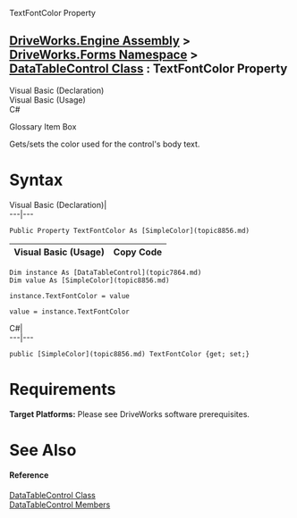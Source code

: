 TextFontColor Property   
  
[DriveWorks.Engine Assembly](topic2156.md) > [DriveWorks.Forms Namespace](topic7266.md) > [DataTableControl Class](topic7864.md) : TextFontColor Property  
---  
  
Visual Basic (Declaration)    
Visual Basic (Usage)    
C# 

Glossary Item Box

Gets/sets the color used for the control's body text. 

# Syntax

Visual Basic (Declaration)|   
---|---  
      
    
    Public Property TextFontColor As [SimpleColor](topic8856.md)  
  
Visual Basic (Usage)| Copy Code  
---|---  
      
    
    Dim instance As [DataTableControl](topic7864.md)
    Dim value As [SimpleColor](topic8856.md)
     
    instance.TextFontColor = value
     
    value = instance.TextFontColor  
  
C#|   
---|---  
      
    
    public [SimpleColor](topic8856.md) TextFontColor {get; set;}  
  
# Requirements

**Target Platforms:** Please see DriveWorks software prerequisites.

# See Also

#### Reference

[DataTableControl Class](topic7864.md)   
[DataTableControl Members](topic7865.md)


